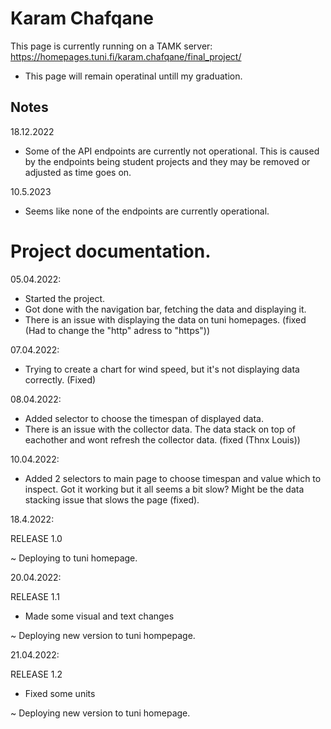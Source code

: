 # Karam Chafqane

This page is currently running on a TAMK server: https://homepages.tuni.fi/karam.chafqane/final_project/

- This page will remain operatinal untill my graduation.

## Notes

18.12.2022
- Some of the API endpoints are currently not operational. This is caused by the endpoints being student projects and they may be removed or adjusted as time goes on.

10.5.2023
- Seems like none of the endpoints are currently operational.

#  Project documentation.






05.04.2022:
- Started the project.
- Got done with the navigation bar, fetching the data and displaying it. 
- There is an issue with displaying the data on tuni homepages. (fixed (Had to change the "http" adress to "https"))

07.04.2022:
- Trying to create a chart for wind speed, but it's not displaying data correctly. (Fixed)

08.04.2022:
- Added selector to choose the timespan of displayed data. 
- There is an issue with the collector data. The data stack on top of eachother and wont refresh the collector data.
 (fixed (Thnx Louis))

10.04.2022:
- Added 2 selectors to main page to choose timespan and value which to inspect. Got it working but it all seems a bit slow? Might be the data stacking issue that slows the page (fixed).

18.4.2022:

RELEASE 1.0

~ Deploying to tuni homepage.


20.04.2022:

RELEASE 1.1

- Made some visual and text changes

~ Deploying new version to tuni hompepage.

21.04.2022:

RELEASE 1.2

- Fixed some units

~ Deploying new version to tuni homepage.


